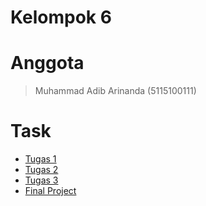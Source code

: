 Kelompok 6
====================================
# Anggota

> Muhammad Adib Arinanda (5115100111)

>

>

>

# Task
- [Tugas 1]()
- [Tugas 2]()
- [Tugas 3]()
- [Final Project]()
